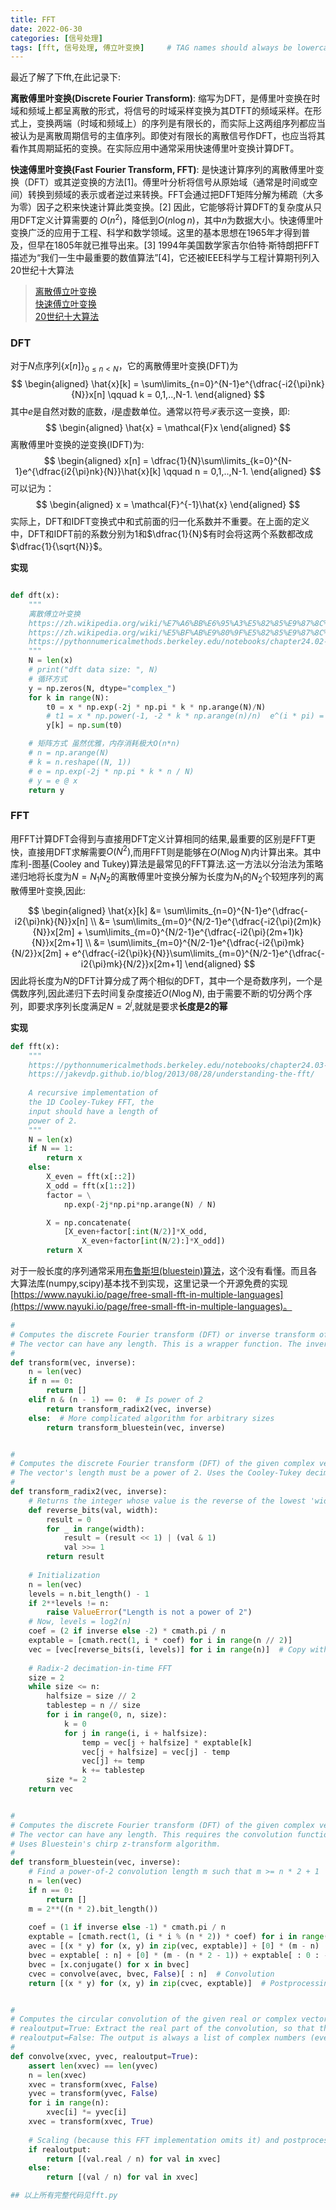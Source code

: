 ```yaml
---
title: FFT
date: 2022-06-30
categories: [信号处理]
tags: [fft, 信号处理, 傅立叶变换]     # TAG names should always be lowercase
---
```


最近了解了下fft,在此记录下:

**离散傅里叶变换(Discrete Fourier Transform)**: 缩写为DFT，是傅里叶变换在时域和频域上都呈离散的形式，将信号的时域采样变换为其DTFT的频域采样。在形式上，变换两端（时域和频域上）的序列是有限长的，而实际上这两组序列都应当被认为是离散周期信号的主值序列。即使对有限长的离散信号作DFT，也应当将其看作其周期延拓的变换。在实际应用中通常采用快速傅里叶变换计算DFT。  

**快速傅里叶变换(Fast Fourier Transform, FFT)**: 是快速计算序列的离散傅里叶变换（DFT）或其逆变换的方法[1]。傅里叶分析将信号从原始域（通常是时间或空间）转换到频域的表示或者逆过来转换。FFT会通过把DFT矩阵分解为稀疏（大多为零）因子之积来快速计算此类变换。[2] 因此，它能够将计算DFT的复杂度从只用DFT定义计算需要的  $O(n^{2})$，降低到$O(n\log n)$，其中$n$为数据大小。快速傅里叶变换广泛的应用于工程、科学和数学领域。这里的基本思想在1965年才得到普及，但早在1805年就已推导出来。[3] 1994年美国数学家吉尔伯特·斯特朗把FFT描述为“我们一生中最重要的数值算法”[4]，它还被IEEE科学与工程计算期刊列入20世纪十大算法

> [离散傅立叶变换](https://zh.wikipedia.org/wiki/%E7%A6%BB%E6%95%A3%E5%82%85%E9%87%8C%E5%8F%B6%E5%8F%98%E6%8D%A2)  
> [快速傅立叶变换](https://zh.wikipedia.org/wiki/%E5%BF%AB%E9%80%9F%E5%82%85%E9%87%8C%E5%8F%B6%E5%8F%98%E6%8D%A2)  
> [20世纪十大算法](https://ieeexplore.ieee.org/stamp/stamp.jsp?tp=&arnumber=814652)

### DFT
对于$N$点序列$\{x[n]\}_{0{\leq}n<N}$，它的离散傅里叶变换(DFT)为    
$$
\begin{aligned}
\hat{x}[k] = \sum\limits_{n=0}^{N-1}e^{\dfrac{-i2{\pi}nk}{N}}x[n] \qquad k = 0,1,..,N-1.
\end{aligned}
$$
其中$e$是自然对数的底数，$i$是虚数单位。通常以符号$\mathcal{F}$表示这一变换，即:
$$
\begin{aligned}
    \hat{x} = \mathcal{F}x
\end{aligned}
$$
离散傅里叶变换的逆变换(IDFT)为:
$$
\begin{aligned}
    x[n] = \dfrac{1}{N}\sum\limits_{k=0}^{N-1}e^{\dfrac{i2{\pi}nk}{N}}\hat{x}[k] \qquad n = 0,1,..,N-1.
\end{aligned}
$$
可以记为：
$$
\begin{aligned}
    x = \mathcal{F}^{-1}\hat{x}
\end{aligned}
$$
实际上，DFT和IDFT变换式中和式前面的归一化系数并不重要。在上面的定义中，DFT和IDFT前的系数分别为$1$和$\dfrac{1}{N}$有时会将这两个系数都改成$\dfrac{1}{\sqrt{N}}$。

**实现**
```python

def dft(x):
    """
    离散傅立叶变换
    https://zh.wikipedia.org/wiki/%E7%A6%BB%E6%95%A3%E5%82%85%E9%87%8C%E5%8F%B6%E5%8F%98%E6%8D%A2
    https://zh.wikipedia.org/wiki/%E5%BF%AB%E9%80%9F%E5%82%85%E9%87%8C%E5%8F%B6%E5%8F%98%E6%8D%A2
    https://pythonnumericalmethods.berkeley.edu/notebooks/chapter24.02-Discrete-Fourier-Transform.html
    """
    N = len(x)
    # print("dft data size: ", N)
    # 循环方式
    y = np.zeros(N, dtype="complex_")
    for k in range(N):
        t0 = x * np.exp(-2j * np.pi * k * np.arange(N)/N)
        # t1 = x * np.power(-1, -2 * k * np.arange(n)/n)  e^(i * pi) = -1 的替换，没有虚数
        y[k] = np.sum(t0)

    # 矩阵方式 虽然优雅，内存消耗极大O(n*n)
    # n = np.arange(N)
    # k = n.reshape((N, 1))
    # e = np.exp(-2j * np.pi * k * n / N)
    # y = e @ x
    return y

```

### FFT
用FFT计算DFT会得到与直接用DFT定义计算相同的结果,最重要的区别是FFT更快，直接用DFT求解需要$O(N^2)$,而用FFT则是能够在$O(N\log{N})$内计算出来。其中库利-图基(Cooley and Tukey)算法是最常见的FFT算法.这一方法以分治法为策略递归地将长度为$N=N_{1}N_{2}$的离散傅里叶变换分解为长度为$N_{1}$的$N_{2}$个较短序列的离散傅里叶变换,因此:

$$
\begin{aligned}
\hat{x}[k] &= \sum\limits_{n=0}^{N-1}e^{\dfrac{-i2{\pi}nk}{N}}x[n] \\
           &= \sum\limits_{m=0}^{N/2-1}e^{\dfrac{-i2{\pi}(2m)k}{N}}x[2m] + \sum\limits_{m=0}^{N/2-1}e^{\dfrac{-i2{\pi}(2m+1)k}{N}}x[2m+1] \\
           &= \sum\limits_{m=0}^{N/2-1}e^{\dfrac{-i2{\pi}mk}{N/2}}x[2m] + e^{\dfrac{-i2{\pi}k}{N}}\sum\limits_{m=0}^{N/2-1}e^{\dfrac{-i2{\pi}mk}{N/2}}x[2m+1]
\end{aligned}
$$
因此将长度为$N$的DFT计算分成了两个相似的DFT，其中一个是奇数序列，一个是偶数序列,因此递归下去时间复杂度接近$O(N{\log}N)$, 由于需要不断的切分两个序列，即要求序列长度满足$N=2^j$,就就是要求**长度是2的幂** 

**实现**
```python
def fft(x):
	"""
	https://pythonnumericalmethods.berkeley.edu/notebooks/chapter24.03-Fast-Fourier-Transform.html
	https://jakevdp.github.io/blog/2013/08/28/understanding-the-fft/
	
	A recursive implementation of 
	the 1D Cooley-Tukey FFT, the 
	input should have a length of 
	power of 2. 
	"""
	N = len(x)
	if N == 1:
		return x
	else:
		X_even = fft(x[::2])
		X_odd = fft(x[1::2])
		factor = \
			np.exp(-2j*np.pi*np.arange(N) / N)

		X = np.concatenate(
			[X_even+factor[:int(N/2)]*X_odd,
				X_even+factor[int(N/2):]*X_odd])
		return X

```

对于一般长度的序列通常采用[布鲁斯坦(bluestein)算法](https://zh.wikipedia.org/wiki/Chirp-Z%E8%BD%89%E6%8F%9B)，这个没有看懂。而且各大算法库(numpy,scipy)基本找不到实现，这里记录一个开源免费的实现[https://www.nayuki.io/page/free-small-fft-in-multiple-languages](https://www.nayuki.io/page/free-small-fft-in-multiple-languages)。

```python
# 
# Computes the discrete Fourier transform (DFT) or inverse transform of the given complex vector, returning the result as a new vector.
# The vector can have any length. This is a wrapper function. The inverse transform does not perform scaling, so it is not a true inverse.
# 
def transform(vec, inverse):
	n = len(vec)
	if n == 0:
		return []
	elif n & (n - 1) == 0:  # Is power of 2
		return transform_radix2(vec, inverse)
	else:  # More complicated algorithm for arbitrary sizes
		return transform_bluestein(vec, inverse)


# 
# Computes the discrete Fourier transform (DFT) of the given complex vector, returning the result as a new vector.
# The vector's length must be a power of 2. Uses the Cooley-Tukey decimation-in-time radix-2 algorithm.
# 
def transform_radix2(vec, inverse):
	# Returns the integer whose value is the reverse of the lowest 'width' bits of the integer 'val'.
	def reverse_bits(val, width):
		result = 0
		for _ in range(width):
			result = (result << 1) | (val & 1)
			val >>= 1
		return result
	
	# Initialization
	n = len(vec)
	levels = n.bit_length() - 1
	if 2**levels != n:
		raise ValueError("Length is not a power of 2")
	# Now, levels = log2(n)
	coef = (2 if inverse else -2) * cmath.pi / n
	exptable = [cmath.rect(1, i * coef) for i in range(n // 2)]
	vec = [vec[reverse_bits(i, levels)] for i in range(n)]  # Copy with bit-reversed permutation
	
	# Radix-2 decimation-in-time FFT
	size = 2
	while size <= n:
		halfsize = size // 2
		tablestep = n // size
		for i in range(0, n, size):
			k = 0
			for j in range(i, i + halfsize):
				temp = vec[j + halfsize] * exptable[k]
				vec[j + halfsize] = vec[j] - temp
				vec[j] += temp
				k += tablestep
		size *= 2
	return vec


# 
# Computes the discrete Fourier transform (DFT) of the given complex vector, returning the result as a new vector.
# The vector can have any length. This requires the convolution function, which in turn requires the radix-2 FFT function.
# Uses Bluestein's chirp z-transform algorithm.
# 
def transform_bluestein(vec, inverse):
	# Find a power-of-2 convolution length m such that m >= n * 2 + 1
	n = len(vec)
	if n == 0:
		return []
	m = 2**((n * 2).bit_length())
	
	coef = (1 if inverse else -1) * cmath.pi / n
	exptable = [cmath.rect(1, (i * i % (n * 2)) * coef) for i in range(n)]  # Trigonometric table
	avec = [(x * y) for (x, y) in zip(vec, exptable)] + [0] * (m - n)  # Temporary vectors and preprocessing
	bvec = exptable[ : n] + [0] * (m - (n * 2 - 1)) + exptable[ : 0 : -1]
	bvec = [x.conjugate() for x in bvec]
	cvec = convolve(avec, bvec, False)[ : n]  # Convolution
	return [(x * y) for (x, y) in zip(cvec, exptable)]  # Postprocessing


# 
# Computes the circular convolution of the given real or complex vectors, returning the result as a new vector. Each vector's length must be the same.
# realoutput=True: Extract the real part of the convolution, so that the output is a list of floats. This is useful if both inputs are real.
# realoutput=False: The output is always a list of complex numbers (even if both inputs are real).
# 
def convolve(xvec, yvec, realoutput=True):
	assert len(xvec) == len(yvec)
	n = len(xvec)
	xvec = transform(xvec, False)
	yvec = transform(yvec, False)
	for i in range(n):
		xvec[i] *= yvec[i]
	xvec = transform(xvec, True)
	
	# Scaling (because this FFT implementation omits it) and postprocessing
	if realoutput:
		return [(val.real / n) for val in xvec]
	else:
		return [(val / n) for val in xvec]

## 以上所有完整代码见fft.py
```
